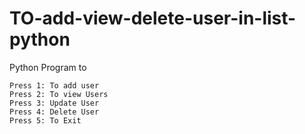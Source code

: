 # TO-add-view-delete-user-in-list-python
 Python Program to 
    
    Press 1: To add user   
    Press 2: To view Users 
    Press 3: Update User 
    Press 4: Delete User   
    Press 5: To Exit
